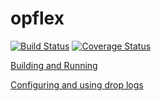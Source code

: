 # opflex

[![Build Status](https://travis-ci.org/noironetworks/opflex.svg?branch=master)](https://travis-ci.org/noironetworks/opflex.svg?branch=master)
[![Coverage Status](https://coveralls.io/repos/github/noironetworks/opflex/badge.svg?branch=master)](https://coveralls.io/github/noironetworks/opflex?branch=master)

[Building and Running](docs/building_and_running.md)

[Configuring and using drop logs](docs/drop_logs.md)

